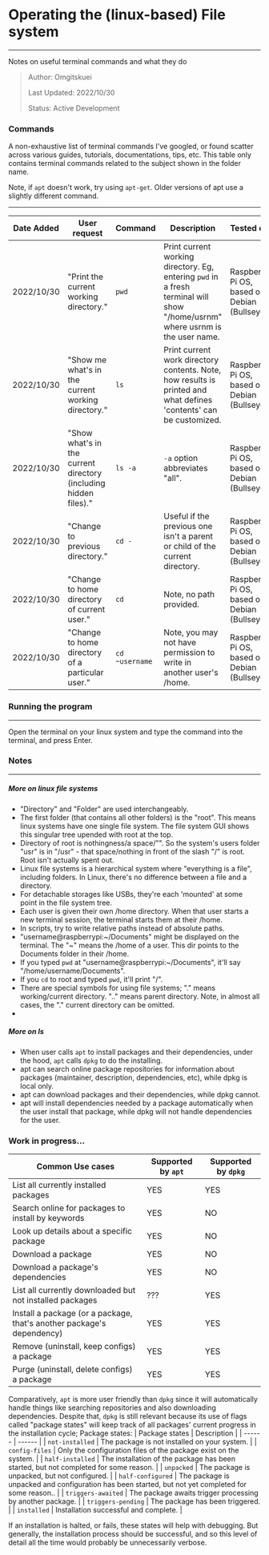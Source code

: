 # Operating the (linux-based) File system
---
Notes on useful terminal commands and what they do

> Author: Omgitskuei
> 
> Last Updated: 2022/10/30
> 
> Status: Active Development

### Commands
A non-exhaustive list of terminal commands I've googled, or found scatter across various guides, tutorials, documentations, tips, etc. This table only contains terminal commands related to the subject shown in the folder name.

Note, if ```apt``` doesn't work, try using ```apt-get```. Older versions of apt use a slightly different command.

---
| Date Added | User request | Command | Description | Tested on |
| ------ | ------ | ------ | ------ | ------ |
| 2022/10/30 | "Print the current working directory." | ```pwd``` | Print current working directory. Eg, entering ```pwd``` in a fresh terminal will show "/home/usrnm" where usrnm is the user name. | Raspberry Pi OS, based on Debian (Bullseye) |
| 2022/10/30 | "Show me what's in the current working directory." | ```ls``` | Print current work directory contents. Note, how results is printed and what defines 'contents' can be customized. | Raspberry Pi OS, based on Debian (Bullseye) |
| 2022/10/30 | "Show what's in the current directory (including hidden files)." | ```ls -a``` | ```-a``` option abbreviates "all". | Raspberry Pi OS, based on Debian (Bullseye) |
| 2022/10/30 | "Change to previous directory." | ```cd -``` | Useful if the previous one isn't a parent or child of the current directory. | Raspberry Pi OS, based on Debian (Bullseye) |
| 2022/10/30 | "Change to home directory of current user." | ```cd``` | Note, no path provided. | Raspberry Pi OS, based on Debian (Bullseye) |
| 2022/10/30 | "Change to home directory of a particular user." | ```cd ~username``` | Note, you may not have permission to write in another user's /home. | Raspberry Pi OS, based on Debian (Bullseye) |


### Running the program
---
Open the terminal on your linux system and type the command into the terminal, and press Enter.


### Notes
---
##### More on linux file systems
- "Directory" and "Folder" are used interchangeably.
- The first folder (that contains all other folders) is the "root". This means linux systems have one single file system. The file system GUI shows this singular tree upended with root at the top.
- Directory of root is nothingness/a space/"". So the system's users folder "usr" is in "/usr" - that space/nothing in front of the slash "/" is root. Root isn't actually spent out. 
- Linux file systems is a hierarchical system where "everything is a file", including folders. In Linux, there's no difference between a file and a directory.
- For detachable storages like USBs, they're each 'mounted' at some point in the file system tree.
- Each user is given their own /home directory. When that user starts a new terminal session, the terminal starts them at their /home.
- In scripts, try to write relative paths instead of absolute paths.
- "username@raspberrypi:~/Documents" might be displayed on the terminal. The "~" means the /home of a user. This dir points to the Documents folder in their /home.
- If you typed ```pwd``` at "username@raspberrypi:~/Documents", it'll say "/home/username/Documents".
- If you ```cd``` to root and typed ```pwd```, it'll print "/".
- There are special symbols for using file systems; "." means working/current directory. ".." means parent directory. Note, in almost all cases, the "." current directory can be omitted.
- 


##### More on ls
- When user calls ```apt``` to install packages and their dependencies, under the hood, ```apt``` calls ```dpkg``` to do the installing.
- apt can search online package repositories for information about packages (maintainer, description, dependencies, etc), while dpkg is local only.
- apt can download packages and their dependencies, while dpkg cannot.
- apt will install dependencies needed by a package automatically when the user install that package, while dpkg will not handle dependencies for the user.











### Work in progress... ###

| Common Use cases | Supported by ```apt``` | Supported by ```dpkg``` |
| ------ | ------ | ------ |
| List all currently installed packages | YES | YES |
| Search online for packages to install by keywords | YES | NO |
| Look up details about a specific package | YES | NO |
| Download a package | YES | NO |
| Download a package's dependencies | YES | NO |
| List all currently downloaded but not installed packages | ??? | YES |
| Install a package (or a package, that's another package's dependency) | YES | YES |
| Remove (uninstall, keep configs) a package | YES | YES |
| Purge (uninstall, delete configs) a package | YES | YES |

Comparatively, ```apt``` is more user friendly than ```dpkg``` since it will automatically handle things like searching repositories and also downloading dependencies.
Despite that, ```dpkg``` is still relevant because its use of flags called "package states" will keep track of all packages' current progress in the installation cycle;
Package states:
| Package states | Description |
| ------ | ------ |
| ```not-installed``` | The package is not installed on your system. |
| ```config-files``` | Only the configuration files of the package exist on the system. |
| ```half-installed``` | The installation of the package has been started, but not completed for some reason. |
| ```unpacked``` | The package is unpacked, but not configured. |
| ```half-configured``` | The package is unpacked and configuration has been started, but not yet completed for some reason.. |
| ```triggers-awaited``` | The package awaits trigger processing by another package. |
| ```triggers-pending``` | The package has been triggered. |
| ```installed``` | Installation successful and complete. |

If an installation is halted, or fails, these states will help with debugging. But generally, the installation process should be successful, and so this level of detail all the time would probably be unnecessarily verbose.
